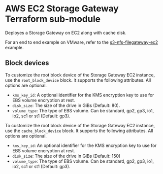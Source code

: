 # AWS EC2 Storage Gateway Terraform sub-module

Deployes a Storage Gateway on EC2 along with cache disk. 

For an end to end example on VMware, refer to the [s3-nfs-filegateway-ec2](../../examples/s3-nfs-filegateway-ec2/) example.

## Block devices

To customize the root block device of the Storage Gateway EC2 instance, use the `root_block_device` block. It supports the following attributes. All options are optional.
- `kms_key_id`: A optional identifier for the KMS encryption key to use for EBS volume encryption at rest.
- `disk_size`: The size of the drive in GiBs (Default: 80).
- `volume_type`: The type of EBS volume. Can be standard, gp2, gp3, io1, io2, sc1 or st1 (Default: gp3).

To customize the root block device of the Storage Gateway EC2 instance, use the `cache_block_device` block. It supports the following attributes. All options are optional.
- `kms_key_id`: An optional identifier for the KMS encryption key to use for EBS volume encryption at rest.
- `disk_size`: The size of the drive in GiBs (Default: 150)
- `volume_type`: The type of EBS volume. Can be standard, gp2, gp3, io1, io2, sc1 or st1 (Default: gp3).

